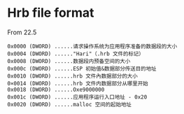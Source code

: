 # Hrb file format

From 22.5

    0x0000 (DWORD) ......请求操作系统为应用程序准备的数据段的大小
    0x0004 (DWORD) ......"Hari"（.hrb 文件的标记）
    0x0008 (DWORD) ......数据段内预备空间的大小
    0x000c (DWORD) ......ESP 初始值&数据部分传送目的地址
    0x0010 (DWORD) ......hrb 文件內数据部分的大小
    0×0014 (DWORD) ......hrb 文件内数据部分从哪里开始
    0x0018 (DWORD) ......Oxe9000000
    0x001c (DWORD) ......应用程序运行入口地址 - 0x20
    0x0020 (DWORD) ......malloc 空间的起始地址
